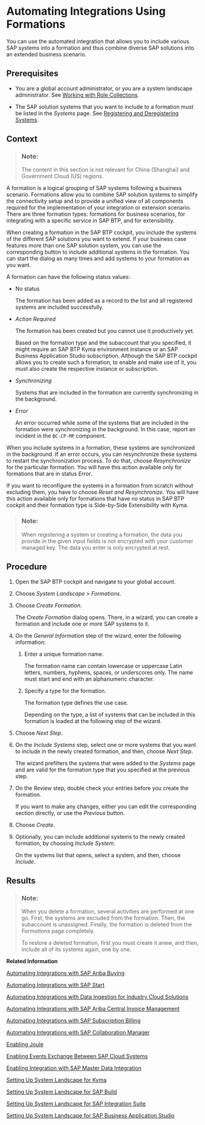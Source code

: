 <!-- loio68b04fa73aa740cb96ed380a85a4761a -->

# Automating Integrations Using Formations

You can use the automated integration that allows you to include various SAP systems into a formation and thus combine diverse SAP solutions into an extended business scenario.



<a name="loio68b04fa73aa740cb96ed380a85a4761a__prereq_b4m_xrd_jlb"/>

## Prerequisites

-   You are a global account administrator, or you are a system landscape administrator. See [Working with Role Collections](../50-administration-and-ops/working-with-role-collections-393ea0b.md).

-   The SAP solution systems that you want to include to a formation must be listed in the *Systems* page. See [Registering and Deregistering Systems](registering-and-deregistering-systems-2ffdaff.md).




## Context

> ### Note:  
> The content in this section is not relevant for China \(Shanghai\) and Government Cloud \(US\) regions.

A formation is a logical grouping of SAP systems following a business scenario. Formations allow you to combine SAP solution systems to simplify the connectivity setup and to provide a unified view of all components required for the implementation of your integration or extension scenario. There are three formation types: formations for business scenarios, for integrating with a specific service in SAP BTP, and for extensibility.

When creating a formation in the SAP BTP cockpit, you include the systems of the different SAP solutions you want to extend. If your business case features more than one SAP solution system, you can use the corresponding button to include additional systems in the formation. You can start the dialog as many times and add systems to your formation as you want.

A formation can have the following status values:

-   No status

    The formation has been added as a record to the list and all registered systems are included successfully.

-   *Action Required*

    The formation has been created but you cannot use it productively yet.

    Based on the formation type and the subaccount that you specified, it might require an SAP BTP Kyma environment instance or an SAP Business Application Studio subscription. Although the SAP BTP cockpit allows you to create such a formation, to enable and make use of it, you must also create the respective instance or subscription.

-   *Synchronizing*

    Systems that are included in the formation are currently synchronizing in the background.

-   *Error*

    An error occurred while some of the systems that are included in the formation were synchronizing in the background. In this case, report an incident in the `BC-CP-MP` component.


When you include systems in a formation, these systems are synchronized in the background. If an error occurs, you can resynchronize these systems to restart the synchronization process. To do that, choose *Resynchronize* for the particular formation. You will have this action available only for formations that are in status *Error*.

If you want to reconfigure the systems in a formation from scratch without excluding them, you have to choose *Reset and Resynchronize*. You will have this action available only for formations that have no status in SAP BTP cockpit and their formation type is Side-by-Side Extensibility with Kyma.

> ### Note:  
> When registering a system or creating a formation, the data you provide in the given input fields is not encrypted with your customer managed key. The data you enter is only encrypted at rest.



## Procedure

1.  Open the SAP BTP cockpit and navigate to your global account.

2.  Choose *System Landscape* \> *Formations*.

3.  Choose *Create Formation*.

    The *Create Formation* dialog opens. There, in a wizard, you can create a formation and include one or more SAP systems to it.

4.  On the *General Information* step of the wizard, enter the following information:

    1.  Enter a unique formation name.

        The formation name can contain lowercase or uppercase Latin letters, numbers, hyphens, spaces, or underscores only. The name must start and end with an alphanumeric character.

    2.  Specify a type for the formation.

        The formation type defines the use case.

        Depending on the type, a list of systems that can be included in this formation is loaded at the following step of the wizard.


5.  Choose *Next Step*.

6.  On the *Include Systems* step, select one or more systems that you want to include in the newly created formation, and then, choose *Next Step*.

    The wizard prefilters the systems that were added to the *Systems* page and are valid for the formation type that you specified at the previous step.

7.  On the *Review* step, double check your entries before you create the formation.

    If you want to make any changes, either you can edit the corresponding section directly, or use the *Previous* button.

8.  Choose *Create*.

9.  Optionally, you can include additional systems to the newly created formation, by choosing *Include System*.

    On the systems list that opens, select a system, and then, choose *Include*.




<a name="loio68b04fa73aa740cb96ed380a85a4761a__result_ll5_vsd_jlb"/>

## Results

> ### Note:  
> When you delete a formation, several activities are performed at one go. First, the systems are excluded from the formation. Then, the subaccount is unassigned. Finally, the formation is deleted from the *Formations* page completely.
> 
> To restore a deleted formation, first you must create it anew, and then, include all of its systems again, one by one.

**Related Information**  


[Automating Integrations with SAP Ariba Buying](automating-integrations-with-sap-ariba-buying-3c98c84.md "")

[Automating Integrations with SAP Start](automating-integrations-with-sap-start-f7d3f5e.md "")

[Automating Integrations with Data Ingestion for Industry Cloud Solutions](automating-integrations-with-data-ingestion-for-industry-cloud-solutions-0b23a32.md "")

[Automating Integrations with SAP Ariba Central Invoice Management](automating-integrations-with-sap-ariba-central-invoice-management-27ca5c2.md "")

[Automating Integrations with SAP Subscription Billing](automating-integrations-with-sap-subscription-billing-08f42b2.md "")

[Automating Integrations with SAP Collaboration Manager](automating-integrations-with-sap-collaboration-manager-b4297f9.md "")

[Enabling Joule](enabling-joule-e208f1f.md "")

[Enabling Events Exchange Between SAP Cloud Systems](enabling-events-exchange-between-sap-cloud-systems-1592246.md "")

[Enabling Integration with SAP Master Data Integration](enabling-integration-with-sap-master-data-integration-9743f20.md "")

[Setting Up System Landscape for Kyma](setting-up-system-landscape-for-kyma-9154051.md "")

[Setting Up System Landscape for SAP Build](setting-up-system-landscape-for-sap-build-6424311.md "")

[Setting Up System Landscape for SAP Integration Suite](setting-up-system-landscape-for-sap-integration-suite-a14c276.md "")

[Setting Up System Landscape for SAP Business Application Studio](setting-up-system-landscape-for-sap-business-application-studio-272ca23.md "")

